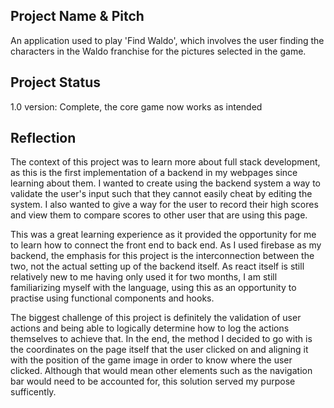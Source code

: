 ## Project Name & Pitch
An application used to play 'Find Waldo', which involves the user finding the characters in the Waldo franchise for the pictures selected in the game.

## Project Status
1.0 version: Complete, the core game now works as intended

## Reflection
The context of this project was to learn more about full stack development, as this is the first implementation of a backend in my webpages since learning about them. I wanted to create using the backend system a way to validate the user's input such that they cannot easily cheat by editing the system. I also wanted to give a way for the user to record their high scores and view them to compare scores to other user that are using this page.

This was a great learning experience as it provided the opportunity for me to learn how to connect the front end to back end. As I used firebase as my backend, the emphasis for this project is the interconnection between the two, not the actual setting up of the backend itself. As react itself is still relatively new to me having only used it for two months, I am still familiarizing myself with the language, using this as an opportunity to practise using functional components and hooks.

The biggest challenge of this project is definitely the validation of user actions and being able to logically determine how to log the actions themselves to achieve that. In the end, the method I decided to go with is the coordinates on the page itself that the user clicked on and aligning it with the position of the game image in order to know where the user clicked. Although that would mean other elements such as the navigation bar would need to be accounted for, this solution served my purpose sufficently.
